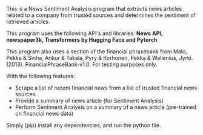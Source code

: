 This is a News Sentiment Analysis program that extracts news articles related to a company from trusted sources and determines the sentiment of retrieved articles.

This program uses the following API's and libraries: **News API, newspaper3k, Transformers by Hugging Face and Pytorch**

This program also uses a section of the financial phrasebank from Malo, Pekka & Sinha, Ankur & Takala, Pyry & Korhonen, Pekka & Wallenius, Jyrki. (2013). FinancialPhraseBank-v1.0. For testing purposes only. 

With the following features:
  - Scrape a list of recent financial news from a list of trusted financial news sources
  - Provide a summary of news article (for Sentiment Analysis)
  - Perform Sentiment Analysis on a summary of a news article (pre-trained on financial news data)

Simply (pip) install any dependencies, and run the python file.
